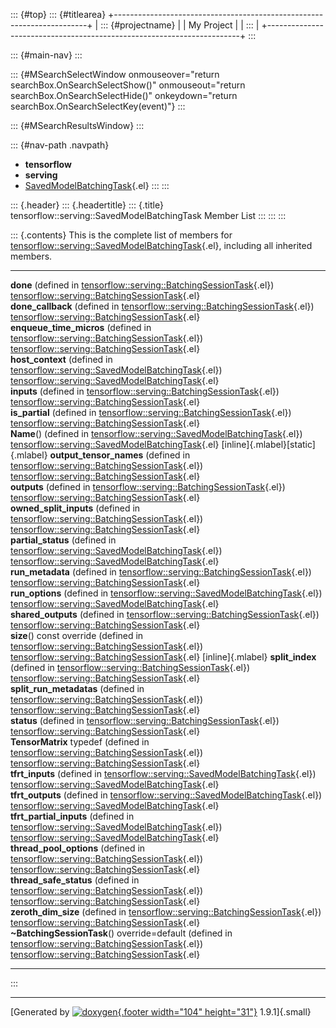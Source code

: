 ::: {#top}
::: {#titlearea}
+-----------------------------------------------------------------------+
| ::: {#projectname}                                                    |
| My Project                                                            |
| :::                                                                   |
+-----------------------------------------------------------------------+
:::

::: {#main-nav}
:::

::: {#MSearchSelectWindow onmouseover="return searchBox.OnSearchSelectShow()" onmouseout="return searchBox.OnSearchSelectHide()" onkeydown="return searchBox.OnSearchSelectKey(event)"}
:::

::: {#MSearchResultsWindow}
:::

::: {#nav-path .navpath}
-   **tensorflow**
-   **serving**
-   [SavedModelBatchingTask](structtensorflow_1_1serving_1_1SavedModelBatchingTask.html){.el}
:::
:::

::: {.header}
::: {.headertitle}
::: {.title}
tensorflow::serving::SavedModelBatchingTask Member List
:::
:::
:::

::: {.contents}
This is the complete list of members for
[tensorflow::serving::SavedModelBatchingTask](structtensorflow_1_1serving_1_1SavedModelBatchingTask.html){.el},
including all inherited members.

  -------------------------------------------------------------------------------------------------------------------------------------------------------------------- ---------------------------------------------------------------------------------------------------------------- ------------------------------------
  **done** (defined in [tensorflow::serving::BatchingSessionTask](structtensorflow_1_1serving_1_1BatchingSessionTask.html){.el})                                       [tensorflow::serving::BatchingSessionTask](structtensorflow_1_1serving_1_1BatchingSessionTask.html){.el}         
  **done\_callback** (defined in [tensorflow::serving::BatchingSessionTask](structtensorflow_1_1serving_1_1BatchingSessionTask.html){.el})                             [tensorflow::serving::BatchingSessionTask](structtensorflow_1_1serving_1_1BatchingSessionTask.html){.el}         
  **enqueue\_time\_micros** (defined in [tensorflow::serving::BatchingSessionTask](structtensorflow_1_1serving_1_1BatchingSessionTask.html){.el})                      [tensorflow::serving::BatchingSessionTask](structtensorflow_1_1serving_1_1BatchingSessionTask.html){.el}         
  **host\_context** (defined in [tensorflow::serving::SavedModelBatchingTask](structtensorflow_1_1serving_1_1SavedModelBatchingTask.html){.el})                        [tensorflow::serving::SavedModelBatchingTask](structtensorflow_1_1serving_1_1SavedModelBatchingTask.html){.el}   
  **inputs** (defined in [tensorflow::serving::BatchingSessionTask](structtensorflow_1_1serving_1_1BatchingSessionTask.html){.el})                                     [tensorflow::serving::BatchingSessionTask](structtensorflow_1_1serving_1_1BatchingSessionTask.html){.el}         
  **is\_partial** (defined in [tensorflow::serving::BatchingSessionTask](structtensorflow_1_1serving_1_1BatchingSessionTask.html){.el})                                [tensorflow::serving::BatchingSessionTask](structtensorflow_1_1serving_1_1BatchingSessionTask.html){.el}         
  **Name**() (defined in [tensorflow::serving::SavedModelBatchingTask](structtensorflow_1_1serving_1_1SavedModelBatchingTask.html){.el})                               [tensorflow::serving::SavedModelBatchingTask](structtensorflow_1_1serving_1_1SavedModelBatchingTask.html){.el}   [inline]{.mlabel}[static]{.mlabel}
  **output\_tensor\_names** (defined in [tensorflow::serving::BatchingSessionTask](structtensorflow_1_1serving_1_1BatchingSessionTask.html){.el})                      [tensorflow::serving::BatchingSessionTask](structtensorflow_1_1serving_1_1BatchingSessionTask.html){.el}         
  **outputs** (defined in [tensorflow::serving::BatchingSessionTask](structtensorflow_1_1serving_1_1BatchingSessionTask.html){.el})                                    [tensorflow::serving::BatchingSessionTask](structtensorflow_1_1serving_1_1BatchingSessionTask.html){.el}         
  **owned\_split\_inputs** (defined in [tensorflow::serving::BatchingSessionTask](structtensorflow_1_1serving_1_1BatchingSessionTask.html){.el})                       [tensorflow::serving::BatchingSessionTask](structtensorflow_1_1serving_1_1BatchingSessionTask.html){.el}         
  **partial\_status** (defined in [tensorflow::serving::SavedModelBatchingTask](structtensorflow_1_1serving_1_1SavedModelBatchingTask.html){.el})                      [tensorflow::serving::SavedModelBatchingTask](structtensorflow_1_1serving_1_1SavedModelBatchingTask.html){.el}   
  **run\_metadata** (defined in [tensorflow::serving::BatchingSessionTask](structtensorflow_1_1serving_1_1BatchingSessionTask.html){.el})                              [tensorflow::serving::BatchingSessionTask](structtensorflow_1_1serving_1_1BatchingSessionTask.html){.el}         
  **run\_options** (defined in [tensorflow::serving::SavedModelBatchingTask](structtensorflow_1_1serving_1_1SavedModelBatchingTask.html){.el})                         [tensorflow::serving::SavedModelBatchingTask](structtensorflow_1_1serving_1_1SavedModelBatchingTask.html){.el}   
  **shared\_outputs** (defined in [tensorflow::serving::BatchingSessionTask](structtensorflow_1_1serving_1_1BatchingSessionTask.html){.el})                            [tensorflow::serving::BatchingSessionTask](structtensorflow_1_1serving_1_1BatchingSessionTask.html){.el}         
  **size**() const override (defined in [tensorflow::serving::BatchingSessionTask](structtensorflow_1_1serving_1_1BatchingSessionTask.html){.el})                      [tensorflow::serving::BatchingSessionTask](structtensorflow_1_1serving_1_1BatchingSessionTask.html){.el}         [inline]{.mlabel}
  **split\_index** (defined in [tensorflow::serving::BatchingSessionTask](structtensorflow_1_1serving_1_1BatchingSessionTask.html){.el})                               [tensorflow::serving::BatchingSessionTask](structtensorflow_1_1serving_1_1BatchingSessionTask.html){.el}         
  **split\_run\_metadatas** (defined in [tensorflow::serving::BatchingSessionTask](structtensorflow_1_1serving_1_1BatchingSessionTask.html){.el})                      [tensorflow::serving::BatchingSessionTask](structtensorflow_1_1serving_1_1BatchingSessionTask.html){.el}         
  **status** (defined in [tensorflow::serving::BatchingSessionTask](structtensorflow_1_1serving_1_1BatchingSessionTask.html){.el})                                     [tensorflow::serving::BatchingSessionTask](structtensorflow_1_1serving_1_1BatchingSessionTask.html){.el}         
  **TensorMatrix** typedef (defined in [tensorflow::serving::BatchingSessionTask](structtensorflow_1_1serving_1_1BatchingSessionTask.html){.el})                       [tensorflow::serving::BatchingSessionTask](structtensorflow_1_1serving_1_1BatchingSessionTask.html){.el}         
  **tfrt\_inputs** (defined in [tensorflow::serving::SavedModelBatchingTask](structtensorflow_1_1serving_1_1SavedModelBatchingTask.html){.el})                         [tensorflow::serving::SavedModelBatchingTask](structtensorflow_1_1serving_1_1SavedModelBatchingTask.html){.el}   
  **tfrt\_outputs** (defined in [tensorflow::serving::SavedModelBatchingTask](structtensorflow_1_1serving_1_1SavedModelBatchingTask.html){.el})                        [tensorflow::serving::SavedModelBatchingTask](structtensorflow_1_1serving_1_1SavedModelBatchingTask.html){.el}   
  **tfrt\_partial\_inputs** (defined in [tensorflow::serving::SavedModelBatchingTask](structtensorflow_1_1serving_1_1SavedModelBatchingTask.html){.el})                [tensorflow::serving::SavedModelBatchingTask](structtensorflow_1_1serving_1_1SavedModelBatchingTask.html){.el}   
  **thread\_pool\_options** (defined in [tensorflow::serving::BatchingSessionTask](structtensorflow_1_1serving_1_1BatchingSessionTask.html){.el})                      [tensorflow::serving::BatchingSessionTask](structtensorflow_1_1serving_1_1BatchingSessionTask.html){.el}         
  **thread\_safe\_status** (defined in [tensorflow::serving::BatchingSessionTask](structtensorflow_1_1serving_1_1BatchingSessionTask.html){.el})                       [tensorflow::serving::BatchingSessionTask](structtensorflow_1_1serving_1_1BatchingSessionTask.html){.el}         
  **zeroth\_dim\_size** (defined in [tensorflow::serving::BatchingSessionTask](structtensorflow_1_1serving_1_1BatchingSessionTask.html){.el})                          [tensorflow::serving::BatchingSessionTask](structtensorflow_1_1serving_1_1BatchingSessionTask.html){.el}         
  **\~BatchingSessionTask**() override=default (defined in [tensorflow::serving::BatchingSessionTask](structtensorflow_1_1serving_1_1BatchingSessionTask.html){.el})   [tensorflow::serving::BatchingSessionTask](structtensorflow_1_1serving_1_1BatchingSessionTask.html){.el}         
  -------------------------------------------------------------------------------------------------------------------------------------------------------------------- ---------------------------------------------------------------------------------------------------------------- ------------------------------------
:::

------------------------------------------------------------------------

[Generated by [![doxygen](doxygen.svg){.footer width="104"
height="31"}](https://www.doxygen.org/index.html) 1.9.1]{.small}
